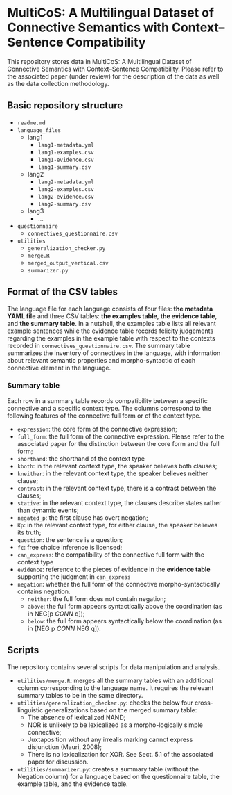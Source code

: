 # MultiCoS: A Multilingual Dataset of Connective Semantics with Context–Sentence Compatibility

This repository stores data in MultiCoS: A Multilingual Dataset of Connective Semantics with Context–Sentence Compatibility. Please refer to the associated paper (under review) for the description of the data as well as the data collection methodology.

## Basic repository structure

- `readme.md`  
- `language_files`  
  - lang1  
    - `lang1-metadata.yml`  
    - `lang1-examples.csv`  
    - `lang1-evidence.csv`  
    - `lang1-summary.csv`  
  - lang2  
    - `lang2-metadata.yml`  
    - `lang2-examples.csv`  
    - `lang2-evidence.csv`  
    - `lang2-summary.csv`  
  - lang3  
    - ...  
- `questionnaire`  
  - `connectives_questionnaire.csv`  
- `utilities`  
  - `generalization_checker.py`  
  - `merge.R`  
  - `merged_output_vertical.csv`  
  - `summarizer.py`

## Format of the CSV tables

The language file for each language consists of four files: **the metadata YAML file** and three CSV tables: **the examples table**, **the evidence table**, and **the summary table**. In a nutshell, the examples table lists all relevant example sentences while the evidence table records felicity judgements regarding the examples in the example table with respect to the contexts recorded in `connectives_questionnaire.csv`. The summary table summarizes the inventory of connectives in the language, with information about relevant semantic properties and morpho-syntactic of each connective element in the language.

### Summary table

Each row in a summary table records compatibility between a specific connective and a specific context type. The columns correspond to the following features of the connective full form or of the context type.

- `expression`: the core form of the connective expression;  
- `full_form`: the full form of the connective expression. Please refer to the associated paper for the distinction between the core form and the full form;  
- `shorthand`: the shorthand of the context type  
- `kboth`: in the relevant context type, the speaker believes both clauses;  
- `kneither`: in the relevant context type, the speaker believes neither clause;  
- `contrast`: in the relevant context type, there is a contrast between the clauses;  
- `stative`: in the relevant context type, the clauses describe states rather than dynamic events;  
- `negated_p`: the first clause has overt negation;  
- `Kp`: in the relevant context type, for either clause, the speaker believes its truth;  
- `question`: the sentence is a question;  
- `fc`: free choice inference is licensed;  
- `can_express`: the compatibility of the connective full form with the context type  
- `evidence`: reference to the pieces of evidence in the **evidence table** supporting the judgment in `can_express`  
- `negation`: whether the full form of the connective morpho-syntactically contains negation.  
  - `neither`: the full form does not contain negation;  
  - `above`: the full form appears syntactically above the coordination (as in NEG\[p *CONN* q\]);  
  - `below`: the full form appears syntactically below the coordination (as in \[NEG p *CONN* NEG q\]).

## Scripts

The repository contains several scripts for data manipulation and analysis.

- `utilities/merge.R`: merges all the summary tables with an additional column corresponding to the language name. It requires the relevant summary tables to be in the same directory.  
- `utilities/generalization_checker.py`: checks the below four cross-linguistic generalizations based on the merged summary table:  
  - The absence of lexicalized NAND;  
  - NOR is unlikely to be lexicalized as a morpho-logically simple connective;  
  - Juxtaposition without any irrealis marking cannot express disjunction (Mauri, 2008);  
  - There is no lexicalization for XOR. See Sect. 5.1 of the associated paper for discussion.  
- `utilities/summarizer.py`: creates a summary table (without the Negation column) for a language based on the questionnaire table, the example table, and the evidence table.

